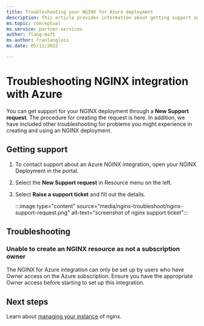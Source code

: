 ```yaml
---
title: Troubleshooting your NGINX for Azure deployment
description: This article provides information about getting support and troubleshooting an NGINX integration with Azure.
ms.topic: conceptual
ms.service: partner-services
author: flang-msft
ms.author: franlanglois
ms.date: 05/12/2022

---
```


# Troubleshooting NGINX integration with Azure

You can get support for your NGINX deployment through a **New Support request**. The procedure for creating the request is here. In addition, we have included other troubleshooting for problems you might experience in creating and using an NGINX deployment.

## Getting support  

1. To contact support about an Azure NGINX integration, open your NGINX Deployment in the portal.

1. Select the **New Support request** in Resource menu on the left.

1. Select **Raise a support ticket** and fill out the details.

    :::image type="content" source="media/nginx-troubleshoot/nginx-support-request.png" alt-text="screenshot of nginx support ticket":::

## Troubleshooting

### Unable to create an NGINX resource as not a subscription owner  

The NGINX for Azure integration can only be set up by users who have Owner access on the Azure subscription. Ensure you have the appropriate Owner access before starting to set up this integration.

## Next steps

Learn about [managing your instance](nginx-manage.md) of nginx.

